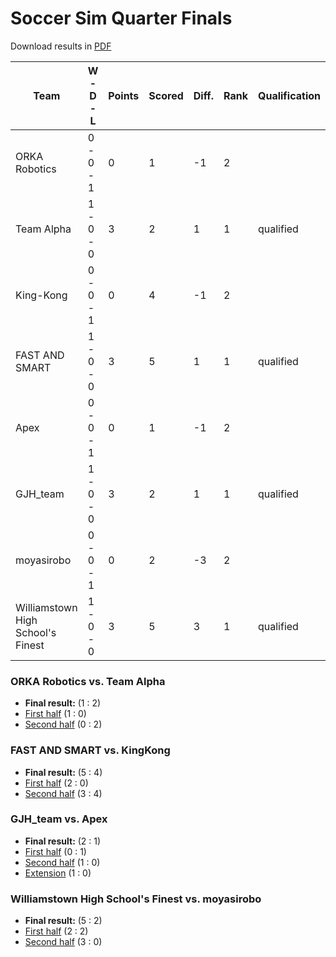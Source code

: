 # Soccer Sim Quarter Finals

Download results in [PDF](pdfs/wc-quarter-finals.pdf)

|Team                                      |W - D - L|Points|Scored|Diff.|Rank|Qualification|
|------------------------------------------|---------|------|------|-----|----|-------------|
|ORKA Robotics                             |0 - 0 - 1|0     |1     |-1   |2   |             |
|Team Alpha                                |1 - 0 - 0|3     |2     |1    |1   |qualified    |
|King-Kong                                 |0 - 0 - 1|0     |4     |-1   |2   |             |
|FAST AND SMART                            |1 - 0 - 0|3     |5     |1    |1   |qualified    |
|Apex                                      |0 - 0 - 1|0     |1     |-1   |2   |             |
|GJH_team                                  |1 - 0 - 0|3     |2     |1    |1   |qualified    |
|moyasirobo                                |0 - 0 - 1|0     |2     |-3   |2   |             |
|Williamstown High School's Finest         |1 - 0 - 0|3     |5     |3    |1   |qualified    |

### ORKA Robotics vs. Team Alpha
- **Final result:** (1 : 2)
- [First half](worldcup-outputs-b/sim2b_4_qf1-1/sim2b_4_qf1_-_1_-_Team_Alpha_vs_ORKA_Robotics-20210624T143114-new.html) (1 : 0)
- [Second half](worldcup-outputs-b/sim2b_4_qf1-2/sim2b_4_qf1_-_2_-_ORKA_Robotics_vs_Team_Alpha-20210624T143719-new.html) (0 : 2)

### FAST AND SMART vs. KingKong
- **Final result:** (5 : 4)
- [First half](worldcup-outputs-b/sim2b_4_qf2-1/sim2b_4_qf2_-_1_-_KingKong_vs_FAST_AND_SMART-20210624T144345-new.html) (2 : 0)
- [Second half](worldcup-outputs-b/sim2b_4_qf2-2/sim2b_4_qf2_-_2_-_FAST_AND_SMART_vs_KingKong-20210624T145015-new.html) (3 : 4)

### GJH_team vs. Apex
- **Final result:** (2 : 1)
- [First half](worldcup-outputs-b/sim2b_4_qf3-1/sim2b_4_qf3_-_1_-_Apex_vs_GJH_team-20210624T145708-new.html) (0 : 1)
- [Second half](worldcup-outputs-b/sim2b_4_qf3-2/sim2b_4_qf3_-_2_-_GJH_team_vs_Apex-20210624T150258-new.html) (1 : 0)
- [Extension](worldcup-outputs-b/sim2b_4_qf3_extension-1/sim2b_4_qf3_extension_-_1_-_Apex_vs_GJH_team-20210624T153650) (1 : 0)

### Williamstown High School's Finest vs. moyasirobo
- **Final result:** (5 : 2)
- [First half](worldcup-outputs-b/sim2b_4_qf4-1/sim2b_4_qf4_-_1_-_moyasirobo_vs_Williamstown_High_School's_Finest-20210624T150848-new.html) (2 : 2)
- [Second half](worldcup-outputs-b/sim2b_4_qf4-2/sim2b_4_qf4_-_2_-_Williamstown_High_School's_Finest_vs_moyasirobo-20210624T151544-new.html) (3 : 0)
